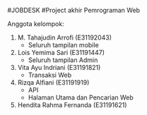 #JOBDESK
#Project akhir Pemrograman Web

Anggota kelompok:
1. M. Tahajudin Arrofi (E31192043)
   - Seluruh tampilan mobile
2. Lois Yemima Sari (E31191447)
   - Seluruh tampilan Admin
3. Vita Ayu Indriani (E31191821)
   - Transaksi Web
4. Rizqa Alfiani (E31191919)
   - API
   - Halaman Utama dan Pencarian Web
5. Hendita Rahma Fernanda (E31191621)

